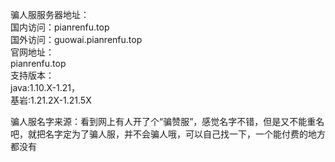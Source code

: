 骗人服服务器地址：  
国内访问：pianrenfu.top  
国外访问：guowai.pianrenfu.top  
官网地址：  
pianrenfu.top  
支持版本：  
java:1.10.X-1.21，  
基岩:1.21.2X-1.21.5X  
  
骗人服名字来源：看到网上有人开了个“骗赞服”，感觉名字不错，但是又不能重名吧，就把名字定为了骗人服，并不会骗人哦，可以自己找一下，一个能付费的地方都没有  
